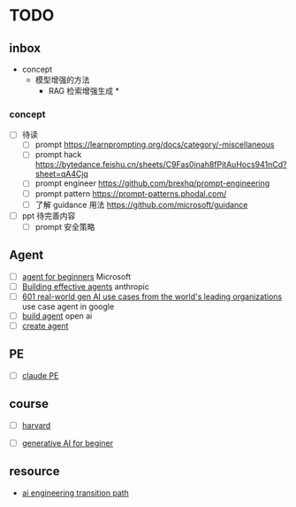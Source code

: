 
# TODO

## inbox

* concept
  * 模型增强的方法
    * RAG 检索增强生成
      * 


### concept

* [ ] 待读
  * [ ] prompt https://learnprompting.org/docs/category/-miscellaneous
  * [ ] prompt hack https://bytedance.feishu.cn/sheets/C9Fas0jnah8fPjtAuHocs941nCd?sheet=qA4Cjq
  * [ ] prompt engineer https://github.com/brexhq/prompt-engineering
  * [ ] prompt pattern https://prompt-patterns.phodal.com/
  * [ ] 了解 guidance 用法 https://github.com/microsoft/guidance
* [ ] ppt 待完善内容
  * [ ] prompt 安全策略

## Agent

* [ ] [agent for beginners](https://github.com/microsoft/ai-agents-for-beginners) Microsoft
* [ ] [Building effective agents](https://www.anthropic.com/engineering/building-effective-agents) anthropic
* [ ] [601 real-world gen AI use cases from the world's leading organizations
](https://cloud.google.com/transform/101-real-world-generative-ai-use-cases-from-industry-leaders?hl=en) use case agent in google
* [ ] [build agent](https://cdn.openai.com/business-guides-and-resources/a-practical-guide-to-building-agents.pdf) open ai
* [ ] [create agent](https://github.com/NirDiamant/agents-towards-production?tab=readme-ov-file)

## PE
* [ ] [claude PE](https://docs.anthropic.com/en/docs/build-with-claude/prompt-engineering/overview)

## course

* [ ] [harvard](https://www.cs197.seas.harvard.edu/) 
* [ ] [generative AI for beginer](https://microsoft.github.io/generative-ai-for-beginners/#/) 


## resource

* [ai engineering transition path](https://github.com/InterviewReady/ai-engineering-resources)